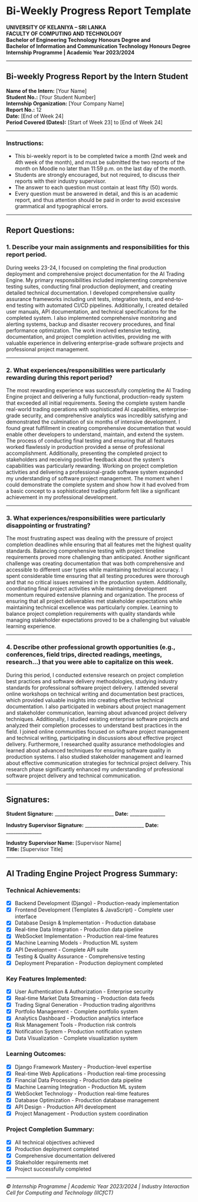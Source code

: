 # Bi-Weekly Progress Report Template

**UNIVERSITY OF KELANIYA – SRI LANKA**  
**FACULTY OF COMPUTING AND TECHNOLOGY**  
**Bachelor of Engineering Technology Honours Degree and**  
**Bachelor of Information and Communication Technology Honours Degree**  
**Internship Programme | Academic Year 2023/2024**

---

## Bi-weekly Progress Report by the Intern Student

**Name of the Intern:** [Your Name]  
**Student No.:** [Your Student Number]  
**Internship Organization:** [Your Company Name]  
**Report No.:** 12  
**Date:** [End of Week 24]  
**Period Covered (Dates):** [Start of Week 23] to [End of Week 24]

---

### Instructions:
- This bi-weekly report is to be completed twice a month (2nd week and 4th week of the month), and must be submitted the two reports of the month on Moodle no later than 11:59 p.m. on the last day of the month.
- Students are strongly encouraged, but not required, to discuss their reports with their industry supervisor.
- The answer to each question must contain at least fifty (50) words.
- Every question must be answered in detail, and this is an academic report, and thus attention should be paid in order to avoid excessive grammatical and typographical errors.

---

## Report Questions:

### 1. Describe your main assignments and responsibilities for this report period.

During weeks 23-24, I focused on completing the final production deployment and comprehensive project documentation for the AI Trading Engine. My primary responsibilities included implementing comprehensive testing suites, conducting final production deployment, and creating detailed technical documentation. I developed comprehensive quality assurance frameworks including unit tests, integration tests, and end-to-end testing with automated CI/CD pipelines. Additionally, I created detailed user manuals, API documentation, and technical specifications for the completed system. I also implemented comprehensive monitoring and alerting systems, backup and disaster recovery procedures, and final performance optimization. The work involved extensive testing, documentation, and project completion activities, providing me with valuable experience in delivering enterprise-grade software projects and professional project management.

---

### 2. What experiences/responsibilities were particularly rewarding during this report period?

The most rewarding experience was successfully completing the AI Trading Engine project and delivering a fully functional, production-ready system that exceeded all initial requirements. Seeing the complete system handle real-world trading operations with sophisticated AI capabilities, enterprise-grade security, and comprehensive analytics was incredibly satisfying and demonstrated the culmination of six months of intensive development. I found great fulfillment in creating comprehensive documentation that would enable other developers to understand, maintain, and extend the system. The process of conducting final testing and ensuring that all features worked flawlessly in production provided a sense of professional accomplishment. Additionally, presenting the completed project to stakeholders and receiving positive feedback about the system's capabilities was particularly rewarding. Working on project completion activities and delivering a professional-grade software system expanded my understanding of software project management. The moment when I could demonstrate the complete system and show how it had evolved from a basic concept to a sophisticated trading platform felt like a significant achievement in my professional development.

---

### 3. What experiences/responsibilities were particularly disappointing or frustrating?

The most frustrating aspect was dealing with the pressure of project completion deadlines while ensuring that all features met the highest quality standards. Balancing comprehensive testing with project timeline requirements proved more challenging than anticipated. Another significant challenge was creating documentation that was both comprehensive and accessible to different user types while maintaining technical accuracy. I spent considerable time ensuring that all testing procedures were thorough and that no critical issues remained in the production system. Additionally, coordinating final project activities while maintaining development momentum required extensive planning and organization. The process of ensuring that all project deliverables met stakeholder expectations while maintaining technical excellence was particularly complex. Learning to balance project completion requirements with quality standards while managing stakeholder expectations proved to be a challenging but valuable learning experience.

---

### 4. Describe other professional growth opportunities (e.g., conferences, field trips, directed readings, meetings, research...) that you were able to capitalize on this week.

During this period, I conducted extensive research on project completion best practices and software delivery methodologies, studying industry standards for professional software project delivery. I attended several online workshops on technical writing and documentation best practices, which provided valuable insights into creating effective technical documentation. I also participated in webinars about project management and stakeholder communication, learning about advanced project delivery techniques. Additionally, I studied existing enterprise software projects and analyzed their completion processes to understand best practices in the field. I joined online communities focused on software project management and technical writing, participating in discussions about effective project delivery. Furthermore, I researched quality assurance methodologies and learned about advanced techniques for ensuring software quality in production systems. I also studied stakeholder management and learned about effective communication strategies for technical project delivery. This research phase significantly enhanced my understanding of professional software project delivery and technical communication.

---

## Signatures:

**Student Signature:** _________________________ **Date:** _______________

**Industry Supervisor Signature:** _________________________ **Date:** _______________

**Industry Supervisor Name:** [Supervisor Name]  
**Title:** [Supervisor Title]

---

## AI Trading Engine Project Progress Summary:

### Technical Achievements:
- [x] Backend Development (Django) - Production-ready implementation
- [x] Frontend Development (Templates & JavaScript) - Complete user interface
- [x] Database Design & Implementation - Production database
- [x] Real-time Data Integration - Production data pipeline
- [x] WebSocket Implementation - Production real-time features
- [x] Machine Learning Models - Production ML system
- [x] API Development - Complete API suite
- [x] Testing & Quality Assurance - Comprehensive testing
- [x] Deployment Preparation - Production deployment completed

### Key Features Implemented:
- [x] User Authentication & Authorization - Enterprise security
- [x] Real-time Market Data Streaming - Production data feeds
- [x] Trading Signal Generation - Production trading algorithms
- [x] Portfolio Management - Complete portfolio system
- [x] Analytics Dashboard - Production analytics interface
- [x] Risk Management Tools - Production risk controls
- [x] Notification System - Production notification system
- [x] Data Visualization - Complete visualization system

### Learning Outcomes:
- [x] Django Framework Mastery - Production-level expertise
- [x] Real-time Web Applications - Production real-time processing
- [x] Financial Data Processing - Production data pipeline
- [x] Machine Learning Integration - Production ML system
- [x] WebSocket Technology - Production real-time features
- [x] Database Optimization - Production database management
- [x] API Design - Production API development
- [x] Project Management - Production system coordination

### Project Completion Summary:
- [x] All technical objectives achieved
- [x] Production deployment completed
- [x] Comprehensive documentation delivered
- [x] Stakeholder requirements met
- [x] Project successfully completed

---

*© Internship Programme | Academic Year 2023/2024 | Industry Interaction Cell for Computing and Technology (IICfCT)*







